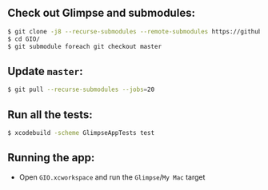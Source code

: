 
## Check out Glimpse and submodules:

```bash
$ git clone -j8 --recurse-submodules --remote-submodules https://github.com/glimpseio/GIO.git
$ cd GIO/
$ git submodule foreach git checkout master
```
 
## Update `master`:

```bash
$ git pull --recurse-submodules --jobs=20
```

## Run all the tests:

```bash
$ xcodebuild -scheme GlimpseAppTests test
```

## Running the app:

  * Open `GIO.xcworkspace` and run the `Glimpse`/`My Mac` target


